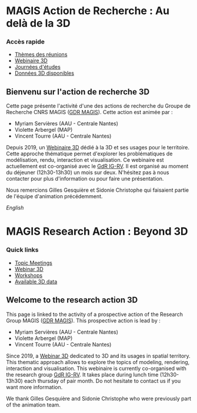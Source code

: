 # MAGIS Action de Recherche : Au delà de la 3D

### Accès rapide
 - [Thèmes des réunions](Topic/Readme.md)
 - [Webinaire 3D](Media/README.md)
 - [Journées d'études](Journees.md)
 - [Données 3D disponibles](data.md)
 
## Bienvenu sur l'action de recherche 3D

Cette page présente l'activité d'une des actions de recherche du Groupe de Recherche CNRS MAGIS ([GDR MAGIS](https://gdr-magis.cnrs.fr/)).
Cette action est animée par :
  * Myriam Servières (AAU - Centrale Nantes)
  * Violette Arbergel (MAP)
  * Vincent Tourre (AAU - Centrale Nantes)

Depuis 2019, un [Webinaire 3D](Media/README.md) dédié à la 3D et ses usages pour le territoire. Cette approche thématique permet d'explorer les problématiques de modélisation, rendu, interaction et visualisation.
Ce webinaire est actuellement est co-organisé avec le [GdR IG-RV](https://gdr-igrv.fr/).
Il est organisé au moment du déjeuner (12h30-13h30) un mois sur deux. N'hésitez pas à nous contacter pour plus d'information ou pour faire une présentation.

Nous remercions Gilles Gesquière et Sidonie Christophe qui faisaient partie de l'équipe d'animation précédemment.

*English*
# MAGIS Research Action : Beyond 3D

### Quick links
 - [Topic Meetings](Topic/Readme.md)
 - [Webinar 3D](Media/README.md)
 - [Workshops](Journees.md)
 - [Available 3D data](data.md)
 
## Welcome to the research action 3D

This page is linked to the activity of a prospective action of the Research Group MAGIS ([GDR MAGIS](https://gdr-magis.cnrs.fr/)).
This prospective action is lead by :
  * Myriam Servières (AAU - Centrale Nantes)
  * Violette Arbergel (MAP)
  * Vincent Tourre (AAU - Centrale Nantes)

Since 2019, a [Webinar 3D](Media/README.md) dedicated to 3D and its usages in spatial territory. This thematic approach allows to explore the topics of modeling, rendering, interaction and visualisation.
This webinaire is currently co-organised with the research group [GdR IG-RV](https://gdr-igrv.fr/).
It takes place during lunch time (12h30-13h30) each thursday of pair month. Do not hesitate to contact us if you want more information.

We thank Gilles Gesquière and Sidonie Christophe who were previously part of the animation team.
